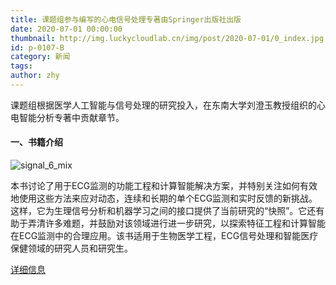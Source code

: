 ```yaml
---
title: 课题组参与编写的心电信号处理专著由Springer出版社出版
date: 2020-07-01 00:00:00
thumbnail: http://img.luckycloudlab.cn/img/post/2020-07-01/0_index.jpg
id: p-0107-B
category: 新闻
tags:
author: zhy
---
```

课题组根据医学人工智能与信号处理的研究投入，在东南大学刘澄玉教授组织的心电智能分析专著中贡献章节。
<!--more-->
#### 一、书籍介绍

![signal_6_mix](http://img.luckycloudlab.cn/img/research/research1/signal_6_mix.jpg)

本书讨论了用于ECG监测的功能工程和计算智能解决方案，并特别关注如何有效地使用这些方法来应对动态，连续和长期的单个ECG监测和实时反馈的新挑战。这样，它为生理信号分析和机器学习之间的接口提供了当前研究的“快照”。它还有助于弄清许多难题，并鼓励对该领域进行进一步研究，以探索特征工程和计算智能在ECG监测中的合理应用。该书适用于生物医学工程，ECG信号处理和智能医疗保健领域的研究人员和研究生。

[详细信息](https://www.springer.com/gp/book/9789811538230)